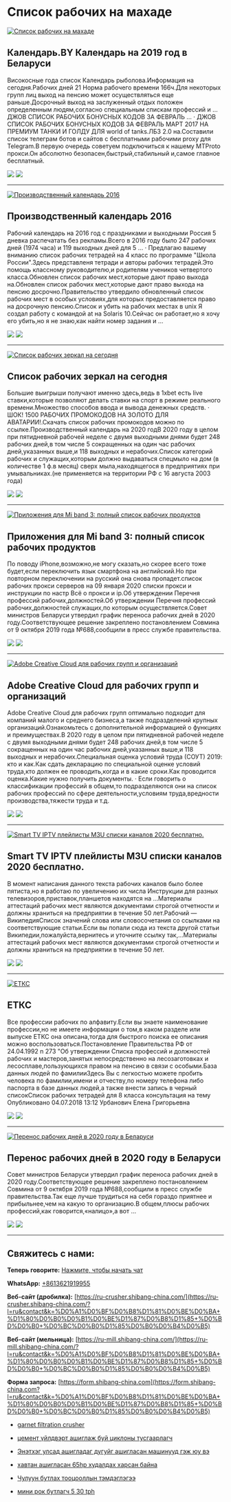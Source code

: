 # Список рабочих на махаде

<a href="https://swt.shibang-china.com/?l=ru&img&k=%D0%A1%D0%BF%D0%B8%D1%81%D0%BE%D0%BA+%D1%80%D0%B0%D0%B1%D0%BE%D1%87%D0%B8%D1%85+%D0%BD%D0%B0+%D0%BC%D0%B0%D1%85%D0%B0%D0%B4%D0%B5" target="_blank">![Список рабочих на махаде](http://static.shibang-china.com/all-800x300/1356.jpg)</a>

## Календарь.BY Календарь на 2019 год в Беларуси
Високосные года список Календарь рыболова.Информация на сегодня.Рабочих дней 21 Норма рабочего времени 166ч.Для некоторых групп лиц выход на пенсию может осуществляться еще раньше.Досрочный выход на заслуженный отдых положен определенным людям,согласно специальным спискам профессий и …ДЖОВ СПИСОК РАБОЧИХ БОНУСНЫХ КОДОВ ЗА ФЕВРАЛЬ …&nbsp;&#0183;&#32;ДЖОВ СПИСОК РАБОЧИХ БОНУСНЫХ КОДОВ ЗА ФЕВРАЛЬ МАРТ 2017 НА ПРЕМИУМ ТАНКИ И ГОЛДУ ДЛЯ world of tanks.ЛБЗ 2.0 на.Составили список телеграм ботов и сайтов с бесплатными рабочими proxy для Telegram.В первую очередь советуем подключиться к нашему MTProto прокси.Он абсолютно безопасен,быстрый,стабильный и,самое главное бесплатный.


<a href="https://whatsapp.shibangsoft.com/WhatsApp.php" target="_blank" title="WhatsApp">![](http://static.shibang-china.com/icon/whatsapp.png)</a> <a href="https://swt.shibang-china.com/?l=ru&icon&k=%D0%A1%D0%BF%D0%B8%D1%81%D0%BE%D0%BA+%D1%80%D0%B0%D0%B1%D0%BE%D1%87%D0%B8%D1%85+%D0%BD%D0%B0+%D0%BC%D0%B0%D1%85%D0%B0%D0%B4%D0%B5" target="_blank">![](http://static.shibang-china.com/icon/chat-ru.png)</a>

---

<a href="https://swt.shibang-china.com/?l=ru&img&k=%D0%A1%D0%BF%D0%B8%D1%81%D0%BE%D0%BA+%D1%80%D0%B0%D0%B1%D0%BE%D1%87%D0%B8%D1%85+%D0%BD%D0%B0+%D0%BC%D0%B0%D1%85%D0%B0%D0%B4%D0%B5" target="_blank">![Производственный календарь 2016](http://static.shibang-china.com/all-800x300/608.jpg)</a>

## Производственный календарь 2016
Рабочий календарь на 2016 год с праздниками и выходными Россия 5 дневка распечатать без рекламы.Всего в 2016 году было 247 рабочих дней (1974 часа) и 119 выходных дней для 5 …&nbsp;&#0183;&#32;Предлагаю вашему вниманию список рабочих тетрадей на 4 класс по программе &quot;Школа России&quot;.Здесь представленя тетради и авторы рабочих тетрадей.Это помощь классному руководителю,и родителям учеников четвертого класса.Обновлен список рабочих мест,которые дают право выхода на.Обновлен список рабочих мест,которые дают право выхода на пенсию досрочно.Правительство утвердило обновленный список рабочих мест в особых условиях,для которых предоставляется право на досрочную пенсию.Список и убить на рабочих местах в unix Я создал работу с командой at на Solaris 10.Сейчас он работает,но я хочу его убить,но я не знаю,как найти номер задания и …


<a href="https://whatsapp.shibangsoft.com/WhatsApp.php" target="_blank" title="WhatsApp">![](http://static.shibang-china.com/icon/whatsapp.png)</a> <a href="https://swt.shibang-china.com/?l=ru&icon&k=%D0%A1%D0%BF%D0%B8%D1%81%D0%BE%D0%BA+%D1%80%D0%B0%D0%B1%D0%BE%D1%87%D0%B8%D1%85+%D0%BD%D0%B0+%D0%BC%D0%B0%D1%85%D0%B0%D0%B4%D0%B5" target="_blank">![](http://static.shibang-china.com/icon/chat-ru.png)</a>

---

<a href="https://swt.shibang-china.com/?l=ru&img&k=%D0%A1%D0%BF%D0%B8%D1%81%D0%BE%D0%BA+%D1%80%D0%B0%D0%B1%D0%BE%D1%87%D0%B8%D1%85+%D0%BD%D0%B0+%D0%BC%D0%B0%D1%85%D0%B0%D0%B4%D0%B5" target="_blank">![Список рабочих зеркал на сегодня](http://static.shibang-china.com/all-800x300/1383.jpg)</a>

## Список рабочих зеркал на сегодня
Большие выигрыши получают именно здесь,ведь в 1xbet есть live ставки,которые позволяют делать ставки на спорт в режиме реального времени.Множество способов ввода и вывода денежных средств.&nbsp;&#0183;&#32;ШОК! 1500 РАБОЧИХ ПРОМОКОДОВ НА ЗОЛОТО ДЛЯ АВАТАРИИ!.Скачать список рабочих промокодов можно по ссылке.Производственный календарь на 2020 годВ 2020 году в целом при пятидневной рабочей неделе с двумя выходными днями будет 248 рабочих дней,в том числе 5 сокращенных на один час рабочих дней,указанных выше,и 118 выходных и нерабочих.Список категорий рабочих и служащих,которым должно выдаваться спецмыло на дом (в количестве 1 ф.в месяц) сверх мыла,находящегося в предприятиях при умывальниках.(не применяется на территории РФ с 16 августа 2003 года)


<a href="https://whatsapp.shibangsoft.com/WhatsApp.php" target="_blank" title="WhatsApp">![](http://static.shibang-china.com/icon/whatsapp.png)</a> <a href="https://swt.shibang-china.com/?l=ru&icon&k=%D0%A1%D0%BF%D0%B8%D1%81%D0%BE%D0%BA+%D1%80%D0%B0%D0%B1%D0%BE%D1%87%D0%B8%D1%85+%D0%BD%D0%B0+%D0%BC%D0%B0%D1%85%D0%B0%D0%B4%D0%B5" target="_blank">![](http://static.shibang-china.com/icon/chat-ru.png)</a>

---

<a href="https://swt.shibang-china.com/?l=ru&img&k=%D0%A1%D0%BF%D0%B8%D1%81%D0%BE%D0%BA+%D1%80%D0%B0%D0%B1%D0%BE%D1%87%D0%B8%D1%85+%D0%BD%D0%B0+%D0%BC%D0%B0%D1%85%D0%B0%D0%B4%D0%B5" target="_blank">![Приложения для Mi band 3: полный список рабочих продуктов](http://static.shibang-china.com/all-800x300/1398.jpg)</a>

## Приложения для Mi band 3: полный список рабочих продуктов
По поводу iPhone,возможно,не могу сказать,но скорее всего тоже будет,если переключить язык смартфона на английский.Но при повторном переключении на русский она снова пропадет.список рабочих прокси серверов на 09 января 2020 списки прокси и инструкции по настр Всё о прокси и ip.Об утверждении Перечня профессий рабочих,должностей.Об утверждении Перечня профессий рабочих,должностей служащих,по которым осуществляется.Совет министров Беларуси утвердил график переноса рабочих дней в 2020 году.Соответствующее решение закреплено постановлением Совмина от 9 октября 2019 года №688,сообщили в пресс службе правительства.


<a href="https://whatsapp.shibangsoft.com/WhatsApp.php" target="_blank" title="WhatsApp">![](http://static.shibang-china.com/icon/whatsapp.png)</a> <a href="https://swt.shibang-china.com/?l=ru&icon&k=%D0%A1%D0%BF%D0%B8%D1%81%D0%BE%D0%BA+%D1%80%D0%B0%D0%B1%D0%BE%D1%87%D0%B8%D1%85+%D0%BD%D0%B0+%D0%BC%D0%B0%D1%85%D0%B0%D0%B4%D0%B5" target="_blank">![](http://static.shibang-china.com/icon/chat-ru.png)</a>

---

<a href="https://swt.shibang-china.com/?l=ru&img&k=%D0%A1%D0%BF%D0%B8%D1%81%D0%BE%D0%BA+%D1%80%D0%B0%D0%B1%D0%BE%D1%87%D0%B8%D1%85+%D0%BD%D0%B0+%D0%BC%D0%B0%D1%85%D0%B0%D0%B4%D0%B5" target="_blank">![Adobe Creative Cloud для рабочих групп и организаций](http://static.shibang-china.com/all-800x300/202.jpg)</a>

## Adobe Creative Cloud для рабочих групп и организаций
Adobe Creative Cloud для рабочих групп оптимально подходит для компаний малого и среднего бизнеса,а также подразделений крупных организаций.Ознакомьтесь с дополнительной информацией о функциях и преимуществах.В 2020 году в целом при пятидневной рабочей неделе с двумя выходными днями будет 248 рабочих дней,в том числе 5 сокращенных на один час рабочих дней,указанных выше,и 118 выходных и нерабочих.Специальная оценка условий труда (СОУТ) 2019: кто и как.Как сдать декларацию по специальной оценке условий труда,кто должен ее проводить,когда и в какие сроки.Как проводится оценка.Какие нужно получить документы.&nbsp;&#0183;&#32;Если говорить о классификации профессий в общем,то подразделяются они на список рабочих профессий по сфере деятельности,условиям труда,вредности производства,тяжести труда и т.д.


<a href="https://whatsapp.shibangsoft.com/WhatsApp.php" target="_blank" title="WhatsApp">![](http://static.shibang-china.com/icon/whatsapp.png)</a> <a href="https://swt.shibang-china.com/?l=ru&icon&k=%D0%A1%D0%BF%D0%B8%D1%81%D0%BE%D0%BA+%D1%80%D0%B0%D0%B1%D0%BE%D1%87%D0%B8%D1%85+%D0%BD%D0%B0+%D0%BC%D0%B0%D1%85%D0%B0%D0%B4%D0%B5" target="_blank">![](http://static.shibang-china.com/icon/chat-ru.png)</a>

---

<a href="https://swt.shibang-china.com/?l=ru&img&k=%D0%A1%D0%BF%D0%B8%D1%81%D0%BE%D0%BA+%D1%80%D0%B0%D0%B1%D0%BE%D1%87%D0%B8%D1%85+%D0%BD%D0%B0+%D0%BC%D0%B0%D1%85%D0%B0%D0%B4%D0%B5" target="_blank">![Smart TV IPTV плейлисты M3U списки каналов 2020 бесплатно.](http://static.shibang-china.com/all-800x300/1511.jpg)</a>

## Smart TV IPTV плейлисты M3U списки каналов 2020 бесплатно.
В момент написания данного текста рабочих каналов было более пятиста,но я работаю по увеличению их числа Инструкции для разных телевизоров,приставок,планшетов находятся на …Материалы аттестаций рабочих мест являются документами строгой отчетности и должны храниться на предприятии в течение 50 лет.Рабочий — ВикипедияСписок значений слова или словосочетания со ссылками на соответствующие статьи.Если вы попали сюда из текста другой статьи Википедии,пожалуйста,вернитесь и уточните ссылку так,…Материалы аттестаций рабочих мест являются документами строгой отчетности и должны храниться на предприятии в течение 50 лет.


<a href="https://whatsapp.shibangsoft.com/WhatsApp.php" target="_blank" title="WhatsApp">![](http://static.shibang-china.com/icon/whatsapp.png)</a> <a href="https://swt.shibang-china.com/?l=ru&icon&k=%D0%A1%D0%BF%D0%B8%D1%81%D0%BE%D0%BA+%D1%80%D0%B0%D0%B1%D0%BE%D1%87%D0%B8%D1%85+%D0%BD%D0%B0+%D0%BC%D0%B0%D1%85%D0%B0%D0%B4%D0%B5" target="_blank">![](http://static.shibang-china.com/icon/chat-ru.png)</a>

---

<a href="https://swt.shibang-china.com/?l=ru&img&k=%D0%A1%D0%BF%D0%B8%D1%81%D0%BE%D0%BA+%D1%80%D0%B0%D0%B1%D0%BE%D1%87%D0%B8%D1%85+%D0%BD%D0%B0+%D0%BC%D0%B0%D1%85%D0%B0%D0%B4%D0%B5" target="_blank">![ЕТКС](http://static.shibang-china.com/all-800x300/774.jpg)</a>

## ЕТКС
Все профессии рабочих по алфавиту.Если вы знаете наименование профессии,но не имеете информации о том,в каком разделе или выпуске ЕТКС она описана,тогда для быстрого поиска ее описания можно воспользоваться.Постановление Правительства РФ от 24.04.1992 n 273 &quot;Об утверждении Списка профессий и должностей рабочих и мастеров,занятых непосредственно на лесозаготовках и лесосплаве,пользующихся правом на пенсию в связи с особыми.База данных людей по фамилииЗдесь Вы с легкостью можете пробить человека по фамилии,имени и отчеству,по номеру телефона либо паспорта в базе данных людей,а также внести запись в черный списокСписок рабочих тетрадей для 8 класса консультация на тему Опубликовано 04.07.2018 13:12 Урбанович Елена Григорьевна


<a href="https://whatsapp.shibangsoft.com/WhatsApp.php" target="_blank" title="WhatsApp">![](http://static.shibang-china.com/icon/whatsapp.png)</a> <a href="https://swt.shibang-china.com/?l=ru&icon&k=%D0%A1%D0%BF%D0%B8%D1%81%D0%BE%D0%BA+%D1%80%D0%B0%D0%B1%D0%BE%D1%87%D0%B8%D1%85+%D0%BD%D0%B0+%D0%BC%D0%B0%D1%85%D0%B0%D0%B4%D0%B5" target="_blank">![](http://static.shibang-china.com/icon/chat-ru.png)</a>

---

<a href="https://swt.shibang-china.com/?l=ru&img&k=%D0%A1%D0%BF%D0%B8%D1%81%D0%BE%D0%BA+%D1%80%D0%B0%D0%B1%D0%BE%D1%87%D0%B8%D1%85+%D0%BD%D0%B0+%D0%BC%D0%B0%D1%85%D0%B0%D0%B4%D0%B5" target="_blank">![Перенос рабочих дней в 2020 году в Беларуси](http://static.shibang-china.com/all-800x300/865.jpg)</a>

## Перенос рабочих дней в 2020 году в Беларуси
Совет министров Беларуси утвердил график переноса рабочих дней в 2020 году.Соответствующее решение закреплено постановлением Совмина от 9 октября 2019 года №688,сообщили в пресс службе правительства.Так еще лучше трудиться на себя гораздо приятнее и прибыльнее,чем на какую то организацию.В общем,плюсы рабочих профессий,как говорится,&#171;налицо&#187;,а вот …

<a href="https://whatsapp.shibangsoft.com/WhatsApp.php" target="_blank" title="WhatsApp">![](http://static.shibang-china.com/icon/whatsapp.png)</a> <a href="https://swt.shibang-china.com/?l=ru&icon&k=%D0%A1%D0%BF%D0%B8%D1%81%D0%BE%D0%BA+%D1%80%D0%B0%D0%B1%D0%BE%D1%87%D0%B8%D1%85+%D0%BD%D0%B0+%D0%BC%D0%B0%D1%85%D0%B0%D0%B4%D0%B5" target="_blank">![](http://static.shibang-china.com/icon/chat-ru.png)</a>

---
## Свяжитесь с нами:

**Теперь говорите:** [Нажмите, чтобы начать чат](https://swt.shibang-china.com?l=ru&contact&k=%D0%A1%D0%BF%D0%B8%D1%81%D0%BE%D0%BA+%D1%80%D0%B0%D0%B1%D0%BE%D1%87%D0%B8%D1%85+%D0%BD%D0%B0+%D0%BC%D0%B0%D1%85%D0%B0%D0%B4%D0%B5)

**WhatsApp:**  [+8613621919955](https://whatsapp.shibangsoft.com/WhatsApp.php)

**Веб-сайт (дробилка):** [https://ru-crusher.shibang-china.com/](https://ru-crusher.shibang-china.com/?l=ru&contact&k=%D0%A1%D0%BF%D0%B8%D1%81%D0%BE%D0%BA+%D1%80%D0%B0%D0%B1%D0%BE%D1%87%D0%B8%D1%85+%D0%BD%D0%B0+%D0%BC%D0%B0%D1%85%D0%B0%D0%B4%D0%B5)

**Веб-сайт (мельница):** [https://ru-mill.shibang-china.com/](https://ru-mill.shibang-china.com/?l=ru&contact&k=%D0%A1%D0%BF%D0%B8%D1%81%D0%BE%D0%BA+%D1%80%D0%B0%D0%B1%D0%BE%D1%87%D0%B8%D1%85+%D0%BD%D0%B0+%D0%BC%D0%B0%D1%85%D0%B0%D0%B4%D0%B5)

**Форма запроса:** [https://form.shibang-china.com](https://form.shibang-china.com?l=ru&contact&k=%D0%A1%D0%BF%D0%B8%D1%81%D0%BE%D0%BA+%D1%80%D0%B0%D0%B1%D0%BE%D1%87%D0%B8%D1%85+%D0%BD%D0%B0+%D0%BC%D0%B0%D1%85%D0%B0%D0%B4%D0%B5)

* [garnet filtration crusher](../127/garnet%20filtration%20crusher.md)

* [цемент үйлдвэрт ашиглаж буй циклоны тусгаарлагч](../129/%D1%86%D0%B5%D0%BC%D0%B5%D0%BD%D1%82%20%D2%AF%D0%B9%D0%BB%D0%B4%D0%B2%D1%8D%D1%80%D1%82%20%D0%B0%D1%88%D0%B8%D0%B3%D0%BB%D0%B0%D0%B6%20%D0%B1%D1%83%D0%B9%20%D1%86%D0%B8%D0%BA%D0%BB%D0%BE%D0%BD%D1%8B%20%D1%82%D1%83%D1%81%D0%B3%D0%B0%D0%B0%D1%80%D0%BB%D0%B0%D0%B3%D1%87.md)

* [Энэтхэг улсад ашигладаг дугуйг ашигласан машинууд гэж юу вэ](../126/%D0%AD%D0%BD%D1%8D%D1%82%D1%85%D1%8D%D0%B3%20%D1%83%D0%BB%D1%81%D0%B0%D0%B4%20%D0%B0%D1%88%D0%B8%D0%B3%D0%BB%D0%B0%D0%B4%D0%B0%D0%B3%20%D0%B4%D1%83%D0%B3%D1%83%D0%B9%D0%B3%20%D0%B0%D1%88%D0%B8%D0%B3%D0%BB%D0%B0%D1%81%D0%B0%D0%BD%20%D0%BC%D0%B0%D1%88%D0%B8%D0%BD%D1%83%D1%83%D0%B4%20%D0%B3%D1%8D%D0%B6%20%D1%8E%D1%83%20%D0%B2%D1%8D.md)

* [хавтан ашигласан 65hp худалдах харсан байна](../126/%D1%85%D0%B0%D0%B2%D1%82%D0%B0%D0%BD%20%D0%B0%D1%88%D0%B8%D0%B3%D0%BB%D0%B0%D1%81%D0%B0%D0%BD%2065hp%20%D1%85%D1%83%D0%B4%D0%B0%D0%BB%D0%B4%D0%B0%D1%85%20%D1%85%D0%B0%D1%80%D1%81%D0%B0%D0%BD%20%D0%B1%D0%B0%D0%B9%D0%BD%D0%B0.md)

* [Чулуун бутлах тооцооллын тэмдэглэгээ](../129/%D0%A7%D1%83%D0%BB%D1%83%D1%83%D0%BD%20%D0%B1%D1%83%D1%82%D0%BB%D0%B0%D1%85%20%D1%82%D0%BE%D0%BE%D1%86%D0%BE%D0%BE%D0%BB%D0%BB%D1%8B%D0%BD%20%D1%82%D1%8D%D0%BC%D0%B4%D1%8D%D0%B3%D0%BB%D1%8D%D0%B3%D1%8D%D1%8D.md)

* [мини рок бутлагч 5 30 tph](../127/%D0%BC%D0%B8%D0%BD%D0%B8%20%D1%80%D0%BE%D0%BA%20%D0%B1%D1%83%D1%82%D0%BB%D0%B0%D0%B3%D1%87%205%2030%20tph.md)
